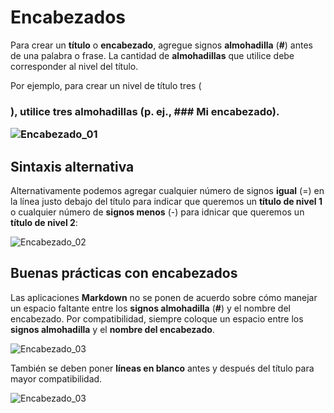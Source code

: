 # **Encabezados**

Para crear un **título** o **encabezado**, agregue signos **almohadilla** (**#**) antes de una palabra o frase. 
La cantidad de **almohadillas** que utilice debe corresponder al nivel del título. 

Por ejemplo, para crear un nivel de título tres (<h3>), utilice tres almohadillas  (p. ej., ### Mi encabezado).

![Encabezado_01](encabezados_01.jpg "Niveles de encabezado")


## **Sintaxis alternativa**

Alternativamente podemos agregar cualquier número de signos **igual** (=) en la línea justo debajo del título para indicar que queremos un **título de nivel 1** o cualquier número de **signos menos** (-) para idnicar que queremos un **título de nivel 2**:

![Encabezado_02](encabezados_02.jpg "Alternativa")


## **Buenas prácticas con encabezados**

Las aplicaciones **Markdown** no se ponen de acuerdo sobre cómo manejar un espacio faltante entre los **signos almohadilla** (**#**) y el nombre del encabezado. Por compatibilidad, siempre coloque un espacio entre los **signos almohadilla** y el **nombre del encabezado**.

![Encabezado_03](encabezados_03.jpg "Buenas practicas")

También se deben poner **líneas en blanco** antes y después del título para mayor compatibilidad.

![Encabezado_03](encabezados_04.jpg "Consejo")

